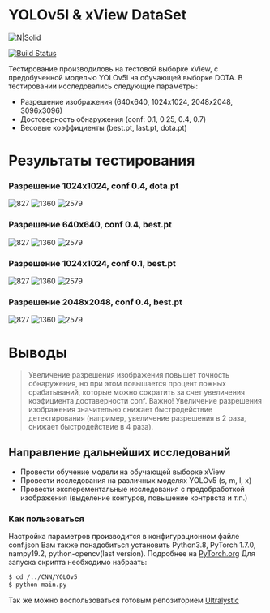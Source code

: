 # YOLOv5l & xView DataSet 

[![N|Solid](https://cldup.com/dTxpPi9lDf.thumb.png)](https://nodesource.com/products/nsolid)

[![Build Status](https://travis-ci.org/joemccann/dillinger.svg?branch=master)](https://travis-ci.org/joemccann/dillinger)

Тестирование производиловь на тестовой выборке xView, с предобученной моделью YOLOv5l на обучающей выборке DOTA. В тестировании исследовались следующие параметры:

  - Разрешение изображения (640х640, 1024х1024, 2048х2048, 3096х3096)
  - Достоверность обнаружения (conf: 0.1, 0.25, 0.4, 0.7)
  - Весовые коэффициенты (best.pt, last.pt, dota.pt)

# Результаты тестирования

### Разрешение 1024x1024, conf 0.4, dota.pt
 ![827](YOLOv5/Results/dota_conf_0.4_img_1024/827.png)
 ![1360](YOLOv5/Results/dota_conf_0.4_img_1024/1360.png)
 ![2579](YOLOv5/Results/dota_conf_0.4_img_1024/2579.png)
### Разрешение 640x640, conf 0.4, best.pt
 ![827](YOLOv5/Results/best_conf_0.4_img_640/829.png)
 ![1360](YOLOv5/Results/best_conf_0.4_img_640/1360.png)
 ![2579](YOLOv5/Results/best_conf_0.4_img_640/2579.png)
### Разрешение 1024x1024, conf 0.1, best.pt
 ![827](YOLOv5/Results/best_conf_0.1_img_1024/829.png)
 ![1360](YOLOv5/Results/best_conf_0.1_img_1024/1360.png)
 ![2579](YOLOv5/Results/best_conf_0.1_img_1024/2579.png)
### Разрешение 2048x2048, conf 0.4, best.pt
 ![827](YOLOv5/Results/best_conf_0.4_img_2048/827.png)
 ![1360](YOLOv5/Results/best_conf_0.4_img_2048/1360.png)
 ![2579](YOLOv5/Results/best_conf_0.4_img_2048/2579.png)
 
# Выводы

>Увеличение разрешения изображения повышет точность обнаружения, но при этом повышается процент ложных срабатываний, которые можно сократить за счет увеличения коэфициента доставерности conf. Важно! Увеличение разрешения изображения значительно снижает быстродействие детектирования (например, увеличение разрешения в 2 раза, снижает быстродействие в 4 раза).

## Направление дальнейших исследований
* Провести обучение модели на обучающей выборке xView
* Провести исследования на различных моделях YOLOv5 (s, m, l, x)
* Провести эксперементальные исследования с предобработкой изображения (выделение контуров, повышение контрвста и т.п.)

### Как пользоваться

Настройка параметров производится в конфигурационном файле conf.json
Вам также понадобиться установить Python3.8, PyTorch 1.7.0, nampy19.2, python-opencv(last version). Подробнее на [PyTorch.org](https://pytorch.org/)
Для запуска скрипта необходимо набраать:

```sh
$ cd /../CNN/YOLOv5
$ python main.py
```
Так же можно воспользоваться готовым репозиторием [Ultralystic](https://github.com/ultralytics/yolov5)
